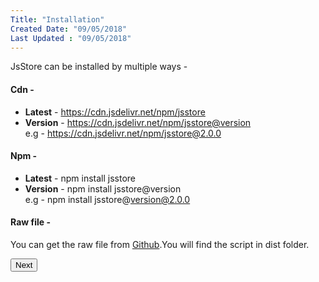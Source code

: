 ```yaml
---
Title: "Installation"
Created Date: "09/05/2018"
Last Updated : "09/05/2018"
---
```


JsStore can be installed by multiple ways -

#### Cdn -

*   **Latest** \- https://cdn.jsdelivr.net/npm/jsstore
*   **Version** \- https://cdn.jsdelivr.net/npm/jsstore@version  
    e.g - https://cdn.jsdelivr.net/npm/jsstore@2.0.0

#### Npm -

*   **Latest** \- npm install jsstore
*   **Version** \- npm install jsstore@version  
    e.g - npm install jsstore@version@2.0.0

#### Raw file -

You can get the raw file from [Github](https://github.com/ujjwalguptaofficial/JsStore).You will find the script in dist folder.

<p class="margin-top-40px center-align">
      <button class="btn info btnNext">Next</button>
</p>